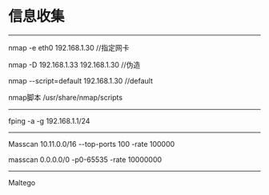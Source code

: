 # 信息收集

---
nmap -e eth0 192.168.1.30 //指定网卡

nmap -D 192.168.1.33 192.168.1.30 //伪造

nmap --script=default 192.168.1.30 //default

nmap脚本 /usr/share/nmap/scripts 

---

fping -a -g 192.168.1.1/24

---

Masscan 10.11.0.0/16 --top-ports 100 -rate 100000

masscan 0.0.0.0/0 -p0-65535 -rate 10000000

---
Maltego
